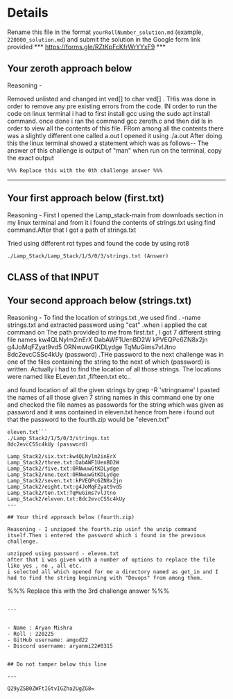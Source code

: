 # Details

Rename this file in the format `yourRollNumber_solution.md` (example, `220000_solution.md`) and submit the solution in the Google form link provided 
*** https://forms.gle/RZtKpFcKfrWrYYxF9 ***


## Your zeroth approach below

Reasoning - 

Removed unlisted and changed int ved[] to char ved[] . THis was done in order to remove any pre existing errors from the code. IN order to run the code on linux terminal i had to first install gcc using the sudo apt install command.
 once done i ran the command gcc zeroth.c and then did ls in order to view all the contents of this file.
 FRom among all the contents there was a slightly different one called a.out 
 I opened it using ./a.out
 After doing this the linux terminal showed a statement which was as follows--
 The answer of this challenge is output of "man" when run on the terminal, copy the exact output

```
%%% Replace this with the 0th challenge answer %%%
```

---

## Your first approach below (first.txt)

Reasoning - First I opened the Lamp_stack-main from downloads section in my linux terminal and from it i found the contents of strings.txt using find command.After that I got a path of strings.txt

Tried using different rot types and found the code by using  rot8
```
./Lamp_Stack/Lamp_Stack/1/5/0/3/strings.txt (Answer)
```
CLASS of that INPUT
---

## Your second approach below (strings.txt)

Reasoning - To find the location of strings.txt ,we used  find . -name strings.txt  and extracted password using "cat" .when i applied the cat command on The path provided to me from first.txt , I got 7 different string file names 
kw4QLNylm2inErX
DabAWF1UenBD2W
kPVEQPc6ZN8x2jn
g4JoMqFZyat9vd5
ORNwuwGtKDLydge
TqMuGims7vlJtno
8dc2evcCSSc4kUy (password)
.THe password to the next challenge was in one of the files containing the string to the next of which (password) is written. Actually i had to find the location of all those strings. The locations were named like ELeven.txt ,fifteen.txt etc..



and found location of all the given strings by  grep -R 'stringname'
I pasted the names of all those given 7 string names in this command one by one and checked the file names as passwords  for the string which was given as password and it was contained in eleven.txt 
hence from here i found out that the password to the fourth.zip would be "eleven.txt"

```
eleven.txt```
./Lamp_Stack2/1/5/0/3/strings.txt
8dc2evcCSSc4kUy (password)

Lamp_Stack2/six.txt:kw4QLNylm2inErX
Lamp_Stack2/three.txt:DabAWF1UenBD2W
Lamp_Stack2/five.txt:ORNwuwGtKDLydge
Lamp_Stack2/one.text:ORNwuwGtKDLydge
Lamp_Stack2/seven.txt:kPVEQPc6ZN8x2jn
Lamp_Stack2/eight.txt:g4JoMqFZyat9vd5
Lamp_Stack2/ten.txt:TqMuGims7vlJtno
Lamp_Stack2/eleven.txt:8dc2evcCSSc4kUy
---

## Your third approach below (fourth.zip)

Reasoning - I unzipped the fourth.zip usinf the unzip command itself.Then i entered the password which i found in the previous challenge.

unzipped using password - eleven.txt 
after that i was given with a number of options to replace the file like yes , no , all etc.
i selected all which opened for me a directory named as get_in and I had to find the string beginning with "Devops" from among them.
```
%%% Replace this with the 3rd challenge answer %%%
```

---


- Name : Aryan Mishra
- Roll : 220225
- GitHub username: amgod22
- Discord username: aryanmi22#8315


## Do not tamper below this line

---

Q29yZSB0ZWFtIGtvIGZha2UgZG8=
